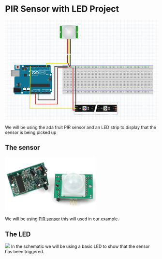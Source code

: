 # PIR Sensor with LED Project
<img src="https://github.com/Fabrication-Lab/Example-Electronics-Projects/blob/Added-fritzing-components/PIRMotionSensor/Fritzing.png" style="width:800px;height:auto;">

We will be using the ada fruit PIR sensor and an LED strip to display that the sensor is being picked up

## The sensor
<img src="https://github.com/Fabrication-Lab/Example-Electronics-Projects/blob/Added-fritzing-components/PIRMotionSensor/proximity_pirsensor.jpg" style="width:300px;height:auto;">

We will be using [PIR sensor](https://learn.adafruit.com/pir-passive-infrared-proximity-motion-sensor) this will used in our example.

## The LED
<img src="https://cdn-shop.adafruit.com/970x728/1376-00.jpg" style="width:300px;height:auto">
In the schematic we will be using a basic LED to show that the sensor has been triggered.

